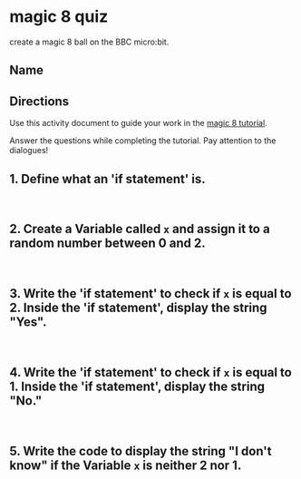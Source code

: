 # magic 8 quiz 

create a magic 8 ball on the BBC micro:bit.

## Name

## Directions

Use this activity document to guide your work in the [magic 8 tutorial](/microbit/lessons/magic-8/activity).

Answer the questions while completing the tutorial. Pay attention to the dialogues!

## 1. Define what an 'if statement' is.

<br />

## 2. Create a Variable called ``x`` and assign it to a random number between 0 and 2.

<br />

## 3. Write the 'if statement' to check if ``x`` is equal to 2. Inside the 'if statement', display the string "Yes".

<br />

## 4. Write the 'if statement' to check if ``x`` is equal to 1. Inside the 'if statement', display the string "No."

<br />

## 5. Write the code to display the string "I don't know" if the Variable ``x`` is neither 2 nor 1.

<br />


